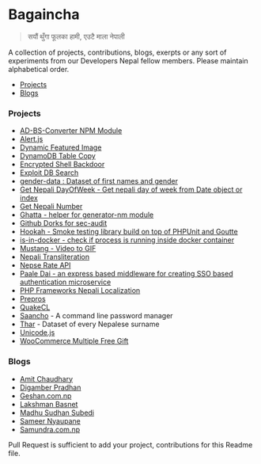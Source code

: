 # Bagaincha

> सयौं थुँगा फूलका हामी, एउटै माला नेपाली

 
 A collection of projects, contributions, blogs, exerpts or any sort of experiments from our Developers Nepal fellow members. Please maintain alphabetical order.
 
- [Projects](#projects)
- [Blogs](#blogs)

### Projects
- [AD-BS-Converter NPM Module](https://github.com/techgaun/ad-bs-converter)
- [Alert.js](https://github.com/ankitpokhrel/alert.js/)
- [Dynamic Featured Image](https://github.com/ankitpokhrel/Dynamic-Featured-Image)
- [DynamoDB Table Copy](https://github.com/techgaun/dynamodb-copy-table)
- [Encrypted Shell Backdoor](https://github.com/techgaun/bash-backdoor)
- [Exploit DB Search](https://github.com/techgaun/exploit-db-search)
- [gender-data : Dataset of first names and gender](https://github.com/amitness/gender-data)
- [Get Nepali DayOfWeek - Get nepali day of week from Date object or index](https://github.com/techgaun/get-nepday-of-week)
- [Get Nepali Number](https://github.com/techgaun/get-nepali-number)
- [Ghatta - helper for generator-nm module](https://github.com/techgaun/ghatta)
- [Github Dorks for sec-audit](https://github.com/techgaun/github-dorks)
- [Hookah - Smoke testing library build on top of PHPUnit and Goutte](https://github.com/younginnovations/hookah)
- [is-in-docker - check if process is running inside docker container](https://github.com/techgaun/is-in-docker)
- [Mustang - Video to GIF](https://github.com/techgaun/mustang)
- [Nepali Transliteration](https://rabishah.github.io/nepali-unicode/)
- [Nepse Rate API](https://github.com/acsudeep/nepserate)
- [Paale Dai - an express based middleware for creating SSO based authentication microservice](https://github.com/introcept/paale-dai)
- [PHP Frameworks Nepali Localization](https://github.com/devbks/phpFramework-nepali-lang)
- [Prepros](https://github.com/Subash/Prepros)
- [QuakeCL](https://github.com/amitness/QuakeCL)
- [Saancho](https://github.com/nepalihackers/saancho) - A command line password manager
- [Thar](https://github.com/amitness/Thar) - Dataset of every Nepalese surname
- [Unicode.js](https://github.com/ankitpokhrel/unicode.js)
- [WooCommerce Multiple Free Gift](https://github.com/ankitpokhrel/WooCommerce-Multiple-Free-Gift)

### Blogs
- [Amit Chaudhary](http://www.amitness.com)
- [Digamber Pradhan](http://www.digamberpradhan.com.np/)
- [Geshan.com.np](http://geshan.com.np)
- [Lakshman Basnet](http://www.lakshmanbasnet.com.np/)
- [Madhu Sudhan Subedi](https://madhusudhansubedi.com.np/#blog)
- [Sameer Nyaupane](https://medium.com/@sameernyaupane)
- [Samundra.com.np](http://www.samundra.com.np)

Pull Request is sufficient to add your project, contributions for this Readme file.

